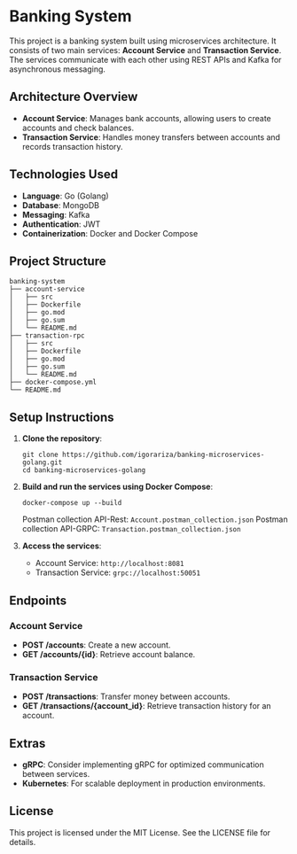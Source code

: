 # Banking System

This project is a banking system built using microservices architecture. It consists of two main services: **Account Service** and **Transaction Service**. The services communicate with each other using REST APIs and Kafka for asynchronous messaging.

## Architecture Overview

- **Account Service**: Manages bank accounts, allowing users to create accounts and check balances.
- **Transaction Service**: Handles money transfers between accounts and records transaction history.

## Technologies Used

- **Language**: Go (Golang)
- **Database**: MongoDB
- **Messaging**: Kafka
- **Authentication**: JWT
- **Containerization**: Docker and Docker Compose

## Project Structure

```
banking-system
├── account-service
│   ├── src
│   ├── Dockerfile
│   ├── go.mod
│   ├── go.sum
│   └── README.md
├── transaction-rpc
│   ├── src
│   ├── Dockerfile
│   ├── go.mod
│   ├── go.sum
│   └── README.md
├── docker-compose.yml
└── README.md
```

## Setup Instructions

1. **Clone the repository**:
   ```
   git clone https://github.com/igorariza/banking-microservices-golang.git
   cd banking-microservices-golang
   ```

2. **Build and run the services using Docker Compose**:
   ```
   docker-compose up --build
   ```
   Postman collection API-Rest: `Account.postman_collection.json`
   Postman collection API-GRPC: `Transaction.postman_collection.json`

3. **Access the services**:
   - Account Service: `http://localhost:8081`
   - Transaction Service: `grpc://localhost:50051`

## Endpoints

### Account Service
- **POST /accounts**: Create a new account.
- **GET /accounts/{id}**: Retrieve account balance.

### Transaction Service
- **POST /transactions**: Transfer money between accounts.
- **GET /transactions/{account_id}**: Retrieve transaction history for an account.


## Extras

- **gRPC**: Consider implementing gRPC for optimized communication between services.
- **Kubernetes**: For scalable deployment in production environments.

## License

This project is licensed under the MIT License. See the LICENSE file for details.